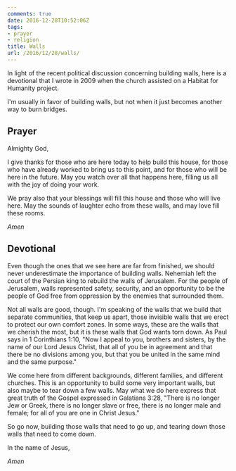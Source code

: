 ```yaml
---
comments: true
date: 2016-12-28T10:52:06Z
tags:
- prayer
- religion
title: Walls
url: /2016/12/28/walls/
---
```


In light of the recent political discussion concerning building walls, here is a devotional that I wrote in 2009 when the church assisted on a Habitat for Humanity project.

I'm usually in favor of building walls, but not when it just becomes another way to burn bridges.

## Prayer ##

Almighty God, 

I give thanks for those who are here today to help build this house, for those who have already worked to bring us to this point, and for those who will be here in the future. May you watch over all that happens here, filling us all with the joy of doing your work.

We pray also that your blessings will fill this house and those who will live here. May the sounds of laughter echo from these walls, and may love fill these rooms.

*Amen*

## Devotional ##

Even though the ones that we see here are far from finished, we should never underestimate the importance of building walls. Nehemiah left the court of the Persian king to rebuild the walls of Jerusalem. For the people of Jerusalem, walls represented safety, security, and an opportunity to be the people of God free from oppression by the enemies that surrounded them.

Not all walls are good, though. I'm speaking of the walls that we build that separate communities, that keep us apart, those invisible walls that we erect to protect our own comfort zones. In some ways, these are the walls that we cherish the most, but it is these walls that God wants torn down. As Paul says in 1 Corinthians 1:10, "Now I appeal to you, brothers and sisters,​ by the name of our Lord Jesus Christ, that all of you be in agreement and that there be no divisions among you, but that you be united in the same mind and the same purpose."

We come here from different backgrounds, different families, and different churches. This is an opportunity to build some very important walls, but also maybe to tear down a few walls. May what we do here express that great truth of the Gospel expressed in Galatians 3:28, "There is no longer Jew or Greek, there is no longer slave or free, there is no longer male and female; for all of you are one in Christ Jesus."

So go now, building those walls that need to go up, and tearing down those walls that need to come down. 

In the name of Jesus, 

*Amen*

